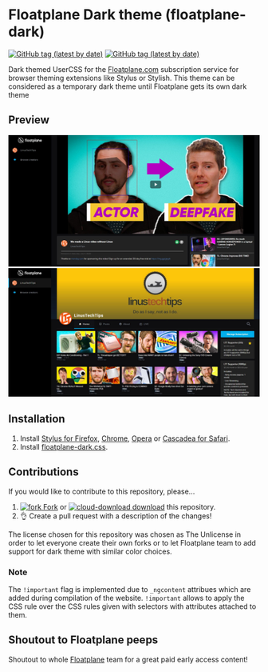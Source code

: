 # Floatplane Dark theme (floatplane-dark)
[![GitHub tag (latest by date)](https://img.shields.io/github/v/tag/nejento/floatplane-dark?label=version)](https://raw.githubusercontent.com/nejento/floatplane-dark/master/floatplane-dark.user.css)
[![GitHub tag (latest by date)](https://img.shields.io/badge/install-UserCSS-blueviolet)](https://raw.githubusercontent.com/nejento/floatplane-dark/master/floatplane-dark.user.css)

Dark themed UserCSS for the [Floatplane.com](https://www.floatplane.com) subscription service for browser theming extensions like Stylus or Stylish.
This theme can be considered as a temporary dark theme until Floatplane gets its own dark theme


## Preview

![Preview of dark Floatplane on video view](./images/VideoPreview.jpg)
![Preview of dark Floatplane on main view](./images/ChannelPreview.jpg)

## Installation

1. Install [Stylus for Firefox](https://addons.mozilla.org/en-US/firefox/addon/styl-us/), [Chrome](https://chrome.google.com/webstore/detail/stylus/clngdbkpkpeebahjckkjfobafhncgmne), [Opera](https://addons.opera.com/en-gb/extensions/details/stylus/) or [Cascadea for Safari](https://cascadea.app/).
2. Install [floatplane-dark.css](https://raw.githubusercontent.com/nejento/floatplane-dark/master/floatplane-dark.user.css).

## Contributions

If you would like to contribute to this repository, please...

1. [![fork](https://user-images.githubusercontent.com/136959/42383736-c4cb0db8-80fd-11e8-91ca-12bae108bccc.png) Fork](https://github.com/StylishThemes/GitHub-Dark/fork) or [![cloud-download](https://user-images.githubusercontent.com/136959/42401932-9ee9cae0-813d-11e8-8691-16e29a85d3b9.png) download](https://github.com/StylishThemes/GitHub-Dark/archive/master.zip) this repository.
1. 👌 Create a pull request with a description of the changes!

The license chosen for this repository was chosen as The Unlicense in order to let everyone create their own forks or to let Floatplane team to add support for dark theme with similar color choices.

### Note
The ``!important`` flag is implemented due to ``_ngcontent`` attribues which are added during compilation of the website.
``!important`` allows to apply the CSS rule over the CSS rules given with selectors with attributes attached to them.

## Shoutout to Floatplane peeps
Shoutout to whole [Floatplane](https://www.floatplane.com) team for a great paid early access content!
